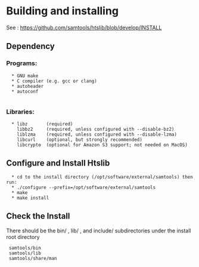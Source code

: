 # Building and installing
 See : https://github.com/samtools/htslib/blob/develop/INSTALL
 
## Dependency
### Programs:
```
  * GNU make
  * C compiler (e.g. gcc or clang)
  * autoheader
  * autoconf
  
```
### Libraries:
```
  * libz       (required)
    libbz2     (required, unless configured with --disable-bz2)
    liblzma    (required, unless configured with --disable-lzma)
    libcurl    (optional, but strongly recommended)
    libcrypto  (optional for Amazon S3 support; not needed on MacOS)

``` 
## Configure and Install Htslib
```
  * cd to the install directory (/opt/software/external/samtools) then run:
  * ./configure --prefix=/opt/software/external/samtools
  * make 
  * make install
 ```
## Check the Install
There should be the bin/ , lib/ , and include/ subdirectories 
under the install root directory

```
 samtools/bin
 samtools/lib
 samtools/share/man
```
